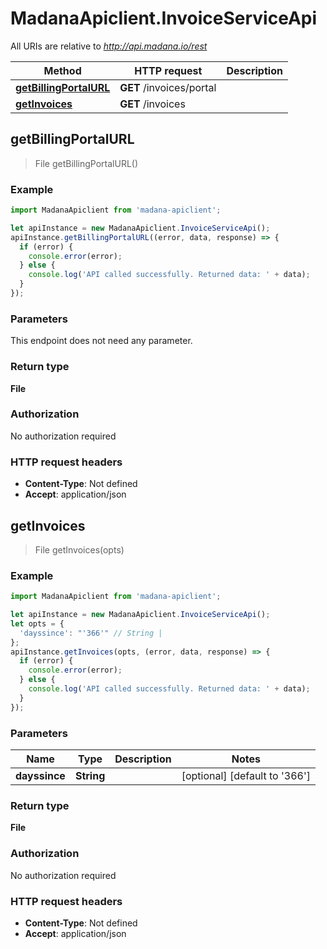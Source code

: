 # MadanaApiclient.InvoiceServiceApi

All URIs are relative to *http://api.madana.io/rest*

Method | HTTP request | Description
------------- | ------------- | -------------
[**getBillingPortalURL**](InvoiceServiceApi.md#getBillingPortalURL) | **GET** /invoices/portal | 
[**getInvoices**](InvoiceServiceApi.md#getInvoices) | **GET** /invoices | 



## getBillingPortalURL

> File getBillingPortalURL()



### Example

```javascript
import MadanaApiclient from 'madana-apiclient';

let apiInstance = new MadanaApiclient.InvoiceServiceApi();
apiInstance.getBillingPortalURL((error, data, response) => {
  if (error) {
    console.error(error);
  } else {
    console.log('API called successfully. Returned data: ' + data);
  }
});
```

### Parameters

This endpoint does not need any parameter.

### Return type

**File**

### Authorization

No authorization required

### HTTP request headers

- **Content-Type**: Not defined
- **Accept**: application/json


## getInvoices

> File getInvoices(opts)



### Example

```javascript
import MadanaApiclient from 'madana-apiclient';

let apiInstance = new MadanaApiclient.InvoiceServiceApi();
let opts = {
  'dayssince': "'366'" // String | 
};
apiInstance.getInvoices(opts, (error, data, response) => {
  if (error) {
    console.error(error);
  } else {
    console.log('API called successfully. Returned data: ' + data);
  }
});
```

### Parameters


Name | Type | Description  | Notes
------------- | ------------- | ------------- | -------------
 **dayssince** | **String**|  | [optional] [default to &#39;366&#39;]

### Return type

**File**

### Authorization

No authorization required

### HTTP request headers

- **Content-Type**: Not defined
- **Accept**: application/json

